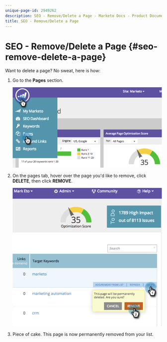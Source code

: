 ```yaml
---
unique-page-id: 2949262
description: SEO - Remove/Delete a Page - Marketo Docs - Product Documentation
title: SEO - Remove/Delete a Page
---
```


# SEO - Remove/Delete a Page {#seo-remove-delete-a-page}

Want to delete a page? No sweat, here is how:

1. Go to the **Pages** section.

   ![](assets/image2014-9-18-13-3a58-3a33.png)

1. On the pages tab, hover over the page you'd like to remove, click **DELETE**, then click **REMOVE**.

   ![](assets/image2014-9-18-13-3a58-3a39.png)

1. Piece of cake. This page is now permanently removed from your list.

